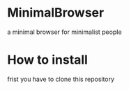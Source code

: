 # MinimalBrowser
a minimal browser for minimalist people
# How to install
frist you have to clone this repository
```git clone https://github.com/mada748/MinimalBrowser
